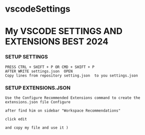 # vscodeSettings

# My VSCODE SETTINGS AND EXTENSIONS BEST 2024

### SETUP SETTINGS

```
PRESS CTRL + SHIFT + P OR CMD + SHIFT + P
AFTER WRITE settings.json  OPEN
Copy lines from repository setting.json  to you settings.json
```

### SETUP EXTENSIONS.JSON

```
Use the Configure Recommended Extensions command to create the extensions.json file Configure

after find him on sidebar "Workspace Recommendations"

click edit

and copy my file and use it )
```
